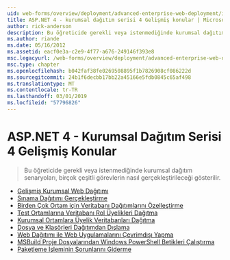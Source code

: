```yaml
---
uid: web-forms/overview/deployment/advanced-enterprise-web-deployment/index
title: ASP.NET 4 - kurumsal dağıtım serisi 4 Gelişmiş konular | Microsoft Docs
author: rick-anderson
description: Bu öğreticide gerekli veya istenmediğinde kurumsal dağıtım senaryoları, birçok çeşitli görevlerin nasıl gerçekleştirileceği gösterilir.
ms.author: riande
ms.date: 05/16/2012
ms.assetid: eacf0e3a-c2e9-4f77-a676-249146f393e8
msc.legacyurl: /web-forms/overview/deployment/advanced-enterprise-web-deployment
msc.type: chapter
ms.openlocfilehash: b042faf38fe0269508895f1b7826908cf086222d
ms.sourcegitcommit: 24b1f6decbb17bb22a45166e5fdb0845c65af498
ms.translationtype: MT
ms.contentlocale: tr-TR
ms.lasthandoff: 03/01/2019
ms.locfileid: "57796826"
---
```

<a name="aspnet-4---enterprise-deployment-series-4-advanced-topics"></a>ASP.NET 4 - Kurumsal Dağıtım Serisi 4 Gelişmiş Konular
====================
> Bu öğreticide gerekli veya istenmediğinde kurumsal dağıtım senaryoları, birçok çeşitli görevlerin nasıl gerçekleştirileceği gösterilir.


- [Gelişmiş Kurumsal Web Dağıtımı](advanced-enterprise-web-deployment.md)
- [Sınama Dağıtımı Gerçekleştirme](performing-a-what-if-deployment.md)
- [Birden Çok Ortam için Veritabanı Dağıtımlarını Özelleştirme](customizing-database-deployments-for-multiple-environments.md)
- [Test Ortamlarına Veritabanı Rol Üyelikleri Dağıtma](deploying-database-role-memberships-to-test-environments.md)
- [Kurumsal Ortamlara Üyelik Veritabanları Dağıtma](deploying-membership-databases-to-enterprise-environments.md)
- [Dosya ve Klasörleri Dağıtımdan Dışlama](excluding-files-and-folders-from-deployment.md)
- [Web Dağıtımı ile Web Uygulamalarını Çevrimdışı Yapma](taking-web-applications-offline-with-web-deploy.md)
- [MSBuild Proje Dosyalarından Windows PowerShell Betikleri Çalıştırma](running-windows-powershell-scripts-from-msbuild-project-files.md)
- [Paketleme İşleminin Sorunlarını Giderme](troubleshooting-the-packaging-process.md)

